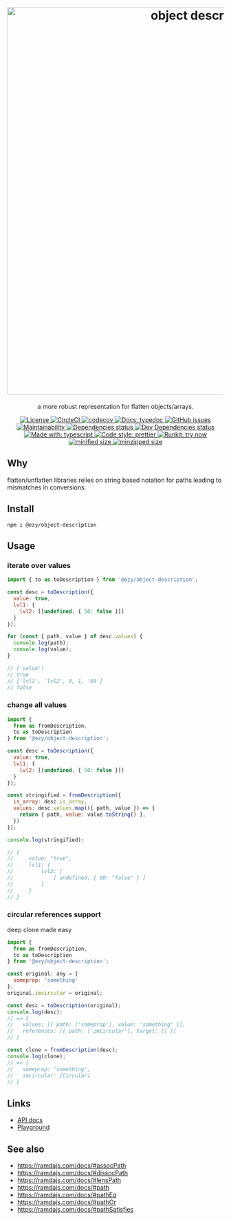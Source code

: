 <h1 align="center">
  <img src="https://fakeimg.pl/900x300/ffffff/333333/?text=object+description&font=museo" alt="object description" width="900px" />
</h1>

<p align="center">a more robust representation for flatten objects/arrays.</p>

<p align="center">
<a href="https://opensource.org/licenses">
  <img src="https://img.shields.io/github/license/ezylean/object-description.svg" alt="License" />
</a>
<a href="https://circleci.com/gh/ezylean/object-description/tree/master">
  <img src="https://circleci.com/gh/ezylean/object-description/tree/master.svg?style=shield" alt="CircleCI" />
</a>
<a href="https://codecov.io/gh/ezylean/object-description">
  <img src="https://codecov.io/gh/ezylean/object-description/branch/master/graph/badge.svg" alt="codecov" />
</a>
<a href="https://ezylean.github.io/object-description">
  <img src="https://img.shields.io/badge/docs-typedoc-%239B55FC.svg" alt="Docs: typedoc" />
</a>
<a href="https://github.com/ezylean/object-description/issues">
  <img src="https://img.shields.io/github/issues-raw/ezylean/object-description.svg" alt="GitHub issues" />
</a>
<a href="https://codeclimate.com/github/ezylean/object-description/maintainability" >
  <img src="https://img.shields.io/codeclimate/maintainability-percentage/ezylean/object-description.svg" alt="Maintainability" />
</a>
<a href="https://david-dm.org/ezylean/object-description">
  <img src="https://david-dm.org/ezylean/object-description.svg" alt="Dependencies status" />
</a>
<a href="https://david-dm.org/ezylean/object-description?type=dev">
  <img src="https://david-dm.org/ezylean/object-description/dev-status.svg" alt="Dev Dependencies status" />
</a>
<a href="https://github.com/Microsoft/TypeScript">
  <img src="https://img.shields.io/badge/made%20with-typescript-%234B9DD5.svg" alt="Made with: typescript" />
</a>
<a href="https://github.com/prettier/prettier">
  <img src="https://img.shields.io/badge/code%20style-prettier-ff69b4.svg" alt="Code style: prettier" />
</a>
<a href="https://npm.runkit.com/@ezy/object-description">
  <img src="https://img.shields.io/badge/runkit-try%20now-%236967CA.svg" alt="Runkit: try now" />
</a>
<a href="https://bundlephobia.com/result?p=@ezy/object-description">
  <img src="https://img.shields.io/bundlephobia/min/@ezy/object-description.svg" alt="minified size" />
</a>
<a href="https://bundlephobia.com/result?p=@ezy/object-description">
  <img src="https://img.shields.io/bundlephobia/minzip/@ezy/object-description.svg" alt="minzipped size" />
</a>
</p>

## Why

flatten/unflatten libraries relies on string based notation for paths leading to mismatches in conversions.

## Install

```shell
npm i @ezy/object-description
```

## Usage

### iterate over values

```js
import { to as toDescription } from '@ezy/object-description';

const desc = toDescription({
  value: true,
  lvl1: {
    lvl2: [[undefined, { 50: false }]]
  }
});

for (const { path, value } of desc.values) {
  console.log(path);
  console.log(value);
}

// ['value']
// true
// ['lvl1', 'lvl2', 0, 1, '50']
// false
```

### change all values

```js
import {
  from as fromDescription,
  to as toDescription
} from '@ezy/object-description';

const desc = toDescription({
  value: true,
  lvl1: {
    lvl2: [[undefined, { 50: false }]]
  }
});

const stringified = fromDescription({
  is_array: desc.is_array,
  values: desc.values.map(({ path, value }) => {
    return { path, value: value.toString() };
  })
});

console.log(stringified);

// {
//     value: "true",
//     lvl1: {
//         lvl2: [
//             [ undefined, { 50: "false" } ]
//         ]
//     }
// }
```

### circular references support

deep clone made easy

```js
import {
  from as fromDescription,
  to as toDescription
} from '@ezy/object-description';

const original: any = {
  someprop: 'something'
};
original.imcircular = original;

const desc = toDescription(original);
console.log(desc);
// => {
//   values: [{ path: ['someprop'], value: 'something' }],
//   references: [{ path: ['imcircular'], target: [] }]
// }

const clone = fromDescription(desc);
console.log(clone);
// => {
//   someprop: 'something',
//   imcircular: [Circular]
// }
```

## Links

- [API docs](https://ezylean.github.io/object-description)
- [Playground](https://npm.runkit.com/@ezy/object-description)

## See also

- https://ramdajs.com/docs/#assocPath
- https://ramdajs.com/docs/#dissocPath
- https://ramdajs.com/docs/#lensPath
- https://ramdajs.com/docs/#path
- https://ramdajs.com/docs/#pathEq
- https://ramdajs.com/docs/#pathOr
- https://ramdajs.com/docs/#pathSatisfies
